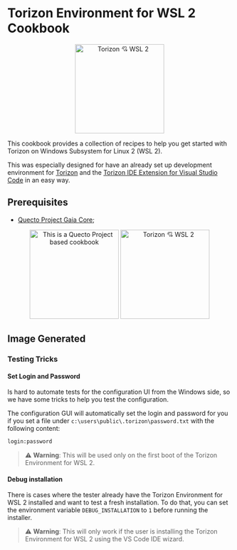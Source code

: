 # Torizon Environment for WSL 2 Cookbook

<p align="center">
    <img
        src="https://docs.toradex.com/114682-torizonloveswsl2512.png?v=1"
        alt="Torizon 💘 WSL 2"
        width="200" />
</p>

This cookbook provides a collection of recipes to help you get started with Torizon on Windows Subsystem for Linux 2 (WSL 2).

This was especially designed for have an already set up development environment for [Torizon](https://www.torizon.io/) and the [Torizon IDE Extension for Visual Studio Code](https://developer.toradex.com/torizon/application-development/ide-extension/) in an easy way.

## Prerequisites

- [Quecto Project Gaia Core](https://github.com/quectoproject/gaia);

<p align="center">
    <img
        src="https://docs.toradex.com/114683-quectowithbackgroundsmall.png"
        alt="This is a Quecto Project based cookbook"
        width="200" />
    <img
        src="https://docs.toradex.com/114684-nostresslogosmall.png"
        alt="Torizon 💘 WSL 2"
        width="200" />
</p>

## Image Generated

### Testing Tricks

#### Set Login and Password

Is hard to automate tests for the configuration UI from the Windows side, so we have some tricks to help you test the configuration.

The configuration GUI will automatically set the login and password for you if you set a file under `c:\users\public\.torizon\password.txt` with the following content:

```txt
login:password
```

> ⚠️ **Warning**: This will be used only on the first boot of the Torizon Environment for WSL 2.

#### Debug installation

There is cases where the tester already have the Torizon Environment for WSL 2 installed and want to test a fresh installation. To do that, you can set the environment variable `DEBUG_INSTALLATION` to `1` before running the installer.

> ⚠️ **Warning**: This will only work if the user is installing the Torizon Environment for WSL 2 using the VS Code IDE wizard.
